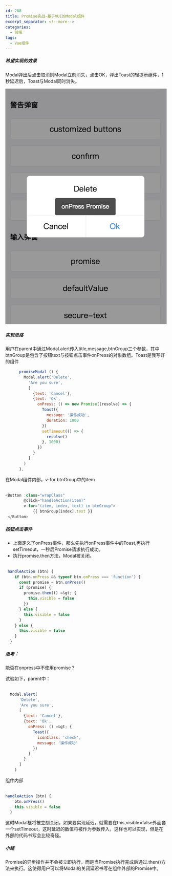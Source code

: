 ```yaml
---
id: 288
title: Promise实战-基于VUE的Modal组件
excerpt_separator: <!--more-->
categories:
  - 前端
tags:
  - Vue组件
---
```

##### 希望实现的效果

Modal弹出后点击取消则Modal立刻消失，点击OK，弹出Toast的轻提示组件，1秒延迟后，Toast与Modal同时消失。

![01](/wp-content/uploads/2018/01/QQ20180118-1@2x.png)

<!--more-->

##### 实现思路

用户在parent中通过Modal.alert传入title,message,btnGroup三个参数，其中btnGroup是包含了按钮text与按钮点击事件onPress的对象数组。Toast是我写好的组件


```javascript
      promiseModal () {
        Modal.alert('Delete',
          'Are you sure',
          [
            {text: 'Cancel'},
            {text: 'Ok',
              onPress: () => new Promise((resolve) => {
                Toast({
                  message: '操作成功',
                  duration: 1000
                })
                setTimeout(() => {
                  resolve()
                }, 1000)
              })
            }
          ]
        )
      },
```


在Modal组件内部，v-for btnGroup中的item

```javascript

<Button :class="wrapClass"
		@click="handleAction(item)"
        v-for="(item, index, text) in btnGroup">
        	{{ btnGroup[index].text }}
 </Button>
```


##### 按钮点击事件

  * 上面定义了onPress事件，那么先执行onPress事件中的Toast,再执行setTimeout，一秒后Promise请求执行成功。
  * 执行promise.then方法，Modal被关闭。


```javascript

 handleAction (btn) {
 	if (btn.onPress && typeof btn.onPress === 'function') {
      const promise = btn.onPress()
      if (promise) {
        promise.then(() =&gt; {
          this.visible = false
        })
      } else {
        this.visible = false
      }
    } else {
      this.visible = false
    }
  }
```
##### 思考：

能否在onpress中不使用promise？

试验如下，parent中：

```javascript
 
  Modal.alert(
  	  'Delete',
      'Are you sure',
      [
        {text: 'Cancel'},
        {text: 'Ok',
          onPress: () =&gt; {
            Toast({
              iconClass: 'check',
              message: '操作成功'
            })
          }
        }
      ]
    )
```
组件内部


```javascript

handleAction (btn) {
	btn.onPress()
    this.visible = false
  }
```
这时Modal框将被立刻关闭，如果要实现延迟，就需要在this,visible=false外面套一个setTimeout，这时延迟的数值将被作为参数传入，这样也可以实现，但是在外部的代码书写会比较奇怪。

##### 小结

Promise的异步操作并不会被立即执行，而是当Promise执行完成后通过.then()方法来执行。这使得用户可以将Modal的关闭延迟书写在组件外部的Promise中。